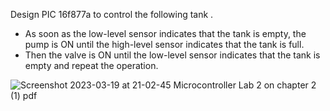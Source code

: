 Design PIC 16f877a to control the following tank .
- As soon as the low-level sensor indicates that the tank is empty, the pump is
ON until the high-level sensor indicates that the tank is full.
- Then the valve is ON until the low-level sensor indicates that the tank is empty and repeat the
operation.

![Screenshot 2023-03-19 at 21-02-45 Microcontroller Lab  2 on chapter 2 (1) pdf](https://user-images.githubusercontent.com/76912120/226201091-a36dad5c-ed9b-4daf-85fd-e8e67d9d26fb.png)
